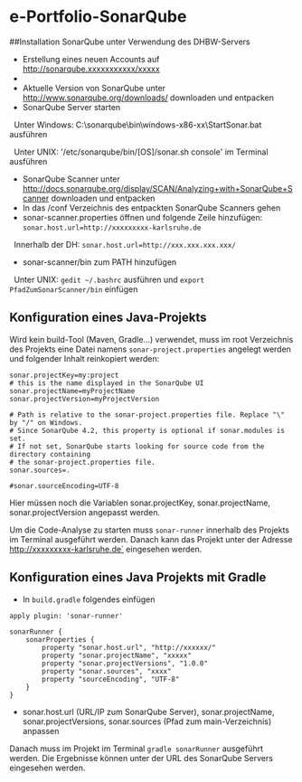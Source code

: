 # e-Portfolio-SonarQube

##Installation SonarQube unter Verwendung des DHBW-Servers

- Erstellung eines neuen Accounts auf http://sonarqube.xxxxxxxxxxx/xxxxx
- 
- Aktuelle Version von SonarQube unter http://www.sonarqube.org/downloads/ downloaden und entpacken
- SonarQube Server starten 

&nbsp;
  Unter Windows: C:\sonarqube\bin\windows-x86-xx\StartSonar.bat ausführen 
  
  &nbsp;
  Unter UNIX: '/etc/sonarqube/bin/[OS]/sonar.sh console' im Terminal ausführen

- SonarQube Scanner unter http://docs.sonarqube.org/display/SCAN/Analyzing+with+SonarQube+Scanner downloaden und entpacken
- In das /conf Verzeichnis des entpackten SonarQube Scanners gehen
- sonar-scanner.properties öffnen und folgende Zeile hinzufügen: `sonar.host.url=http://xxxxxxxxx-karlsruhe.de` 

&nbsp;
  Innerhalb der DH: `sonar.host.url=http://xxx.xxx.xxx.xxx/`

- sonar-scanner/bin zum PATH hinzufügen 

&nbsp;
  Unter UNIX: `gedit ~/.bashrc` ausführen und `export PfadZumSonarScanner/bin` einfügen
  
## Konfiguration eines Java-Projekts
Wird kein build-Tool (Maven, Gradle...) verwendet, muss im root Verzeichnis des Projekts eine Datei namens `sonar-project.properties`
angelegt werden und folgender Inhalt reinkopiert werden:


``` 
sonar.projectKey=my:project
# this is the name displayed in the SonarQube UI
sonar.projectName=myProjectName
sonar.projectVersion=myProjectVersion

# Path is relative to the sonar-project.properties file. Replace "\" by "/" on Windows.
# Since SonarQube 4.2, this property is optional if sonar.modules is set.
# If not set, SonarQube starts looking for source code from the directory containing
# the sonar-project.properties file.
sonar.sources=.

#sonar.sourceEncoding=UTF-8
``` 
Hier müssen noch die Variablen sonar.projectKey, sonar.projectName, sonar.projectVersion angepasst werden.

Um die Code-Analyse zu starten muss `sonar-runner` innerhalb des Projekts im Terminal ausgeführt werden. Danach kann das Projekt unter der Adresse http://xxxxxxxxx-karlsruhe.de` eingesehen werden.

## Konfiguration eines Java Projekts mit Gradle
- In `build.gradle` folgendes einfügen
```
apply plugin: 'sonar-runner'

sonarRunner {
    sonarProperties {
        property "sonar.host.url", "http://xxxxxx/"
        property "sonar.projectName", "xxxxx"
        property "sonar.projectVersions", "1.0.0"
        property "sonar.sources", "xxxx"
        property "sourceEncoding", "UTF-8"
    }
}
```
- sonar.host.url (URL/IP zum SonarQube Server), sonar.projectName, sonar.projectVersions, sonar.sources (Pfad zum main-Verzeichnis) anpassen

Danach muss im Projekt im Terminal `gradle sonarRunner` ausgeführt werden. Die Ergebnisse können unter der URL des SonarQube Servers eingesehen werden.

